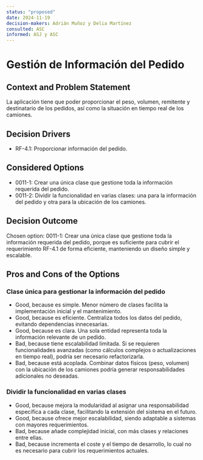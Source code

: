 ```yaml
---
status: "proposed"
date: 2024-11-19
decision-makers: Adrián Muñoz y Delia Martínez
consulted: ASC
informed: ASJ y ASC
---
```


# Gestión de Información del Pedido

## Context and Problem Statement

La aplicación tiene que poder proporcionar el peso, volumen, remitente y destinatario de los pedidos, así como la situación en tiempo real de los camiones.

## Decision Drivers

* RF-4.1: Proporcionar información del pedido.

## Considered Options

* 0011-1: Crear una única clase que gestione toda la información requerida del pedido.
* 0011-2: Dividir la funcionalidad en varias clases: una para la información del pedido y otra para la ubicación de los camiones.

## Decision Outcome

Chosen option: 0011-1: Crear una única clase que gestione toda la información requerida del pedido, porque es suficiente para cubrir el requerimiento RF-4.1 de forma eficiente, manteniendo un diseño simple y escalable.

## Pros and Cons of the Options

### Clase única para gestionar la información del pedido

* Good, because es simple. Menor número de clases facilita la implementación inicial y el mantenimiento.
* Good, because es eficiente. Centraliza todos los datos del pedido, evitando dependencias innecesarias.
* Good, because es clara. Una sola entidad representa toda la información relevante de un pedido.
* Bad, because tiene escalabilidad limitada. Si se requieren funcionalidades avanzadas (como cálculos complejos o actualizaciones en tiempo real), podría ser necesario refactorizarla.
* Bad, because está acoplada. Combinar datos físicos (peso, volumen) con la ubicación de los camiones podría generar responsabilidades adicionales no deseadas.

### Dividir la funcionalidad en varias clases

* Good, because mejora la modularidad al asignar una responsabilidad específica a cada clase, facilitando la extensión del sistema en el futuro.  
* Good, because ofrece mejor escalabilidad, siendo adaptable a sistemas con mayores requerimientos.  
* Bad, because añade complejidad inicial, con más clases y relaciones entre ellas.  
* Bad, because incrementa el coste y el tiempo de desarrollo, lo cual no es necesario para cubrir los requerimientos actuales.  